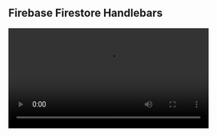 <h2>Firebase Firestore Handlebars</h2>

<video width="400" controls>
  <source src="https://github.com/MarianeBS/firebaseFirestore-Handlebars/blob/main/video.mp4" type="video/mp4">
  Your browser does not support HTML video.
</video>
